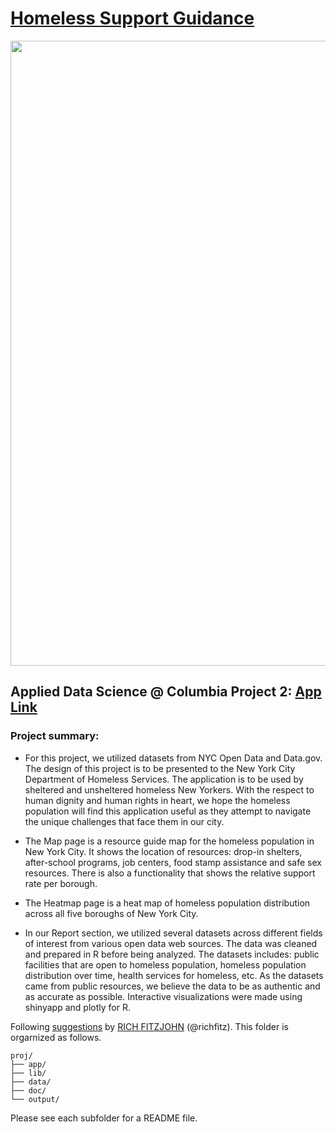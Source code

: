 # [Homeless Support Guidance](https://chasel.shinyapps.io/homeless/)

<img src="output/cover.png" width="1000">

## Applied Data Science @ Columbia Project 2: [App Link](https://chasel.shinyapps.io/homeless/)

### **Project summary**: 

+ For this project, we utilized datasets from NYC Open Data and Data.gov. The design of this project is to be presented to the New York City Department of Homeless Services. The application is to be used by sheltered and unsheltered homeless New Yorkers. With the respect to human dignity and human rights in heart, we hope the homeless population will find this application useful as they attempt to navigate the unique challenges that face them in our city.

+ The Map page is a resource guide map for the homeless population in New York City. It shows the location of resources: drop-in shelters, after-school programs, job centers, food stamp assistance and safe sex resources. There is also a functionality that shows the relative support rate per borough. 

+ The Heatmap page is a heat map of homeless population distribution across all five boroughs of New York City.

+ In our Report section, we utilized several datasets across different fields of interest from various open data web sources. The data was cleaned and prepared in R before being analyzed. The datasets includes: public facilities that are open to homeless population, homeless population distribution over time, health services for homeless, etc. As the datasets came from public resources, we believe the data to be as authentic and as accurate as possible. Interactive visualizations were made using shinyapp and plotly for R. 

Following [suggestions](http://nicercode.github.io/blog/2013-04-05-projects/) by [RICH FITZJOHN](http://nicercode.github.io/about/#Team) (@richfitz). This folder is orgarnized as follows.

```
proj/
├── app/
├── lib/
├── data/
├── doc/
└── output/
```

Please see each subfolder for a README file.

